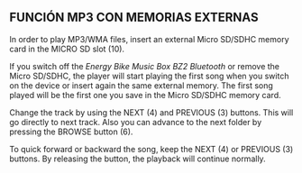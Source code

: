 ## FUNCIÓN MP3 CON MEMORIAS EXTERNAS

In order to play MP3/WMA files, insert an external Micro SD/SDHC memory card in the MICRO SD slot (10).

If you switch off the *Energy Bike Music Box BZ2 Bluetooth* or remove the Micro SD/SDHC, the player will start playing the first song when you switch on the device or insert again the same external memory. The first song played will be the first one you save in the Micro SD/SDHC memory card.

Change the track by using the NEXT (4) and PREVIOUS (3) buttons. This will go directly to next track. Also you can advance to the next folder by pressing the BROWSE button (6).

To quick forward or backward the song, keep the NEXT (4) or PREVIOUS (3) buttons. By releasing the button, the playback will continue normally.
